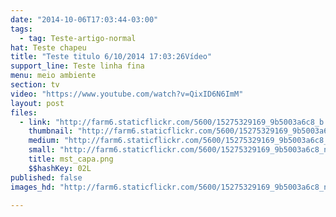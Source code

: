 ```yaml
---
date: "2014-10-06T17:03:44-03:00"
tags:
  - tag: Teste-artigo-normal
hat: Teste chapeu
title: "Teste titulo 6/10/2014 17:03:26Vídeo"
support_line: Teste linha fina
menu: meio ambiente
section: tv
video: "https://www.youtube.com/watch?v=QixID6N6ImM"
layout: post
files:
  - link: "http://farm6.staticflickr.com/5600/15275329169_9b5003a6c8_b.jpg"
    thumbnail: "http://farm6.staticflickr.com/5600/15275329169_9b5003a6c8_t.jpg"
    medium: "http://farm6.staticflickr.com/5600/15275329169_9b5003a6c8_z.jpg"
    small: "http://farm6.staticflickr.com/5600/15275329169_9b5003a6c8_n.jpg"
    title: mst_capa.png
    $$hashKey: 02L
published: false
images_hd: "http://farm6.staticflickr.com/5600/15275329169_9b5003a6c8_n.jpg"

---
```


